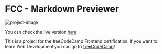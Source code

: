 # FCC - Markdown Previewer
![project-image](https://z16th-bucket.s3-us-west-1.amazonaws.com/fcc-projects/fcc-markdown-previewer-min.png)

You can check the live version [here](https://xvi-lolz.github.io/fcc-markdown-previwer/)

This is a project for the freeCodeCamp Frontend certification.
If you want to learn Web Development you can go to [freeCodeCamp](https://www.freecodecamp.org/)!
